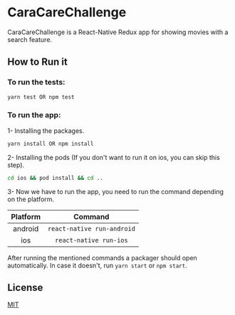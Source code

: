 # CaraCareChallenge

CaraCareChallenge is a React-Native Redux app for showing movies with a search feature.

## How to Run it

### To run the tests: 
```bash
yarn test OR npm test
``` 

### To run the app:

1- Installing the packages.

```bash
yarn install OR npm install
```

2- Installing the pods (If you don't want to run it on ios, you can skip this step).

```bash
cd ios && pod install && cd ..
```


3- Now we have to run the app, you need to run the command depending on the platform.

| Platform      | Command                    |
|:-------------:|:--------------------------:|
| android       | `react-native run-android` |
| ios           | `react-native run-ios`     |

After running the mentioned commands a packager should open automatically. In case it doesn't, run `yarn start` or `npm start`.




## License
[MIT](https://choosealicense.com/licenses/mit/)